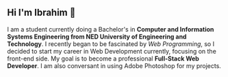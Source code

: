 ## Hi I'm Ibrahim 👋


I am a student currently doing a Bachelor's in **Computer and Information Systems Engineering from NED University of Engineering and Technology**. I recently began to be fascinated by *Web Programming*, so I decided to start my career in Web Development currently, focusing on the front-end side. My goal is to become a professional **Full-Stack Web Developer**. I am also conversant in using Adobe Photoshop for my projects. 

<!--
**ibrahimrehman1/ibrahimrehman1** is a ✨ _special_ ✨ repository because its `README.md` (this file) appears on your GitHub profile.

Here are some ideas to get you started:

- 🔭 I’m currently working on ...
- 🌱 I’m currently learning ...
- 👯 I’m looking to collaborate on ...
- 🤔 I’m looking for help with ...
- 💬 Ask me about ...
- 📫 How to reach me: ...
- 😄 Pronouns: ...
- ⚡ Fun fact: ...
-->
